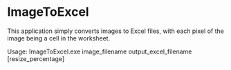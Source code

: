 ImageToExcel
============

This application simply converts images to Excel files, with each pixel of the image being a cell in the worksheet.

Usage: ImageToExcel.exe image_filename output_excel_filename [resize_percentage]